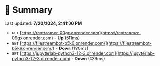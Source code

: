 # 📖 Summary
Last updated: **7/20/2024, 2:41:00 PM**

- `GET` [https://restreamer-09gx.onrender.com](https://restreamer-09gx.onrender.com) - **Up** (511ms)
- `GET` [https://filestreambot-b5k6.onrender.com/](https://filestreambot-b5k6.onrender.com/) - **Down** (180ms)
- `GET` [https://jupyterlab-python3-12-3.onrender.com](https://jupyterlab-python3-12-3.onrender.com) - **Down** (339ms)
